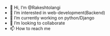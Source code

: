 - 👋 Hi, I’m @Rakeshtolangi
- 👀 I’m interested in web-development(Backend)
- 🌱 I’m currently working on python/Django
- 💞️ I’m looking to collaborate 
- 📫 How to reach me 

<!---
Rakeshtolangi/Rakeshtolangi is a ✨ special ✨ repository because its `README.md` (this file) appears on your GitHub profile.
You can click the Preview link to take a look at your changes.
--->
